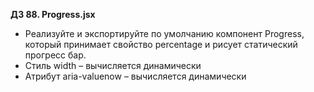
**ДЗ 88. Progress.jsx**

* Реализуйте и экспортируйте по умолчанию компонент Progress, который принимает свойство percentage и рисует статический прогресс бар.
* Стиль width – вычисляется динамически
* Атрибут aria-valuenow – вычисляется динамически
